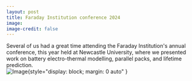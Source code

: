 ```yaml
---
layout: post
title: Faraday Institution conference 2024
image: 
image-credit: false
---
```

Several of us had a great time attending the Faraday Institution's annual conference, this year held at Newcastle University, where we presented work on battery electro-thermal modelling, parallel packs, and lifetime prediction. <br>
![Image](img/articles/IMG_1193.jpg){style="display: block; margin: 0 auto" }
